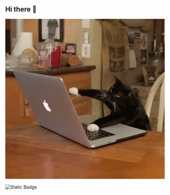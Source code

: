 ## Hi there 👋

<img src='https://github.com/Owner07/Owner07/blob/main/eef685eda3e1e5119037df64cba54f2e921f83863fbb2c7391c8e0f34836ca51.gif' alt='The unlimited' with='600'>

![Static Badge](https://img.shields.io/badge/Python-green?style=plastic&logo=%3Cfont%20style%3D%22vertical-align%3A%20inherit%3B%22%3E%3Cfont%20style%3D%22vertical-align%3A%20inherit%3B%22%3E%233776AB%3C%2Ffont%3E%3C%2Ffont%3E)

